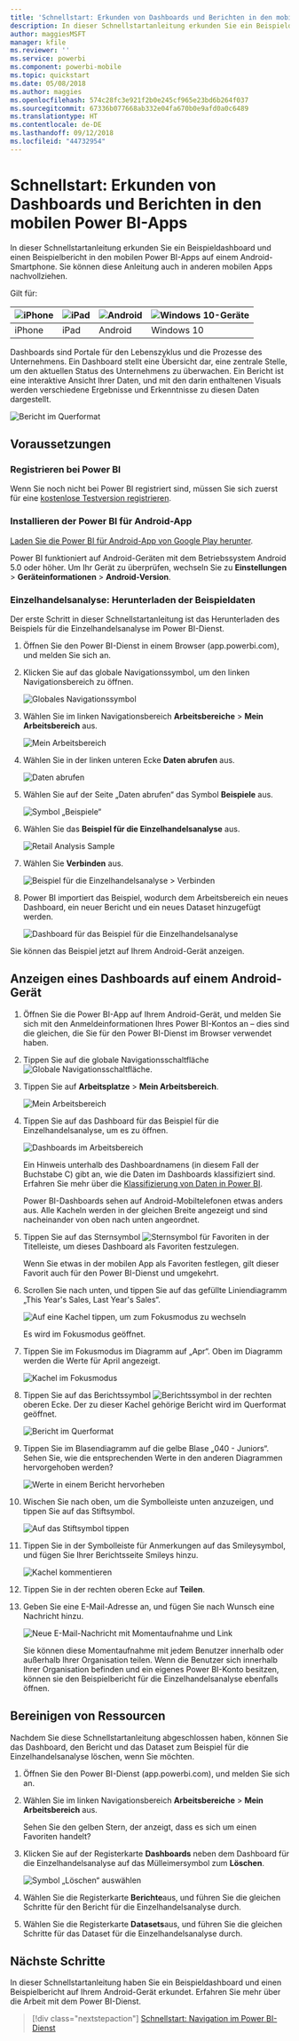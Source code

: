 ```yaml
---
title: 'Schnellstart: Erkunden von Dashboards und Berichten in den mobilen Power BI-Apps'
description: In dieser Schnellstartanleitung erkunden Sie ein Beispieldashboard und einen Beispielbericht in den mobilen Power BI-Apps.
author: maggiesMSFT
manager: kfile
ms.reviewer: ''
ms.service: powerbi
ms.component: powerbi-mobile
ms.topic: quickstart
ms.date: 05/08/2018
ms.author: maggies
ms.openlocfilehash: 574c28fc3e921f2b0e245cf965e23bd6b264f037
ms.sourcegitcommit: 67336b077668ab332e04fa670b0e9afd0a0c6489
ms.translationtype: HT
ms.contentlocale: de-DE
ms.lasthandoff: 09/12/2018
ms.locfileid: "44732954"
---
```

# <a name="quickstart-explore-dashboards-and-reports-in-the-power-bi-mobile-apps"></a>Schnellstart: Erkunden von Dashboards und Berichten in den mobilen Power BI-Apps
In dieser Schnellstartanleitung erkunden Sie ein Beispieldashboard und einen Beispielbericht in den mobilen Power BI-Apps auf einem Android-Smartphone. Sie können diese Anleitung auch in anderen mobilen Apps nachvollziehen. 

Gilt für:

| ![iPhone](./media/mobile-apps-quickstart-view-dashboard-report/iphone-logo-30-px.png) | ![iPad](./media/mobile-apps-quickstart-view-dashboard-report/ipad-logo-30-px.png) | ![Android](./media/mobile-apps-quickstart-view-dashboard-report/android-logo-30-px.png) | ![Windows 10-Geräte](./media/mobile-apps-quickstart-view-dashboard-report/win-10-logo-30-px.png) |
|:--- |:--- |:--- |:--- |
| iPhone | iPad | Android | Windows 10 |

Dashboards sind Portale für den Lebenszyklus und die Prozesse des Unternehmens. Ein Dashboard stellt eine Übersicht dar, eine zentrale Stelle, um den aktuellen Status des Unternehmens zu überwachen. Ein Bericht ist eine interaktive Ansicht Ihrer Daten, und mit den darin enthaltenen Visuals werden verschiedene Ergebnisse und Erkenntnisse zu diesen Daten dargestellt. 

![Bericht im Querformat](././media/mobile-apps-quickstart-view-dashboard-report/power-bi-android-quickstart-report.png)

## <a name="prerequisites"></a>Voraussetzungen

### <a name="sign-up-for-power-bi"></a>Registrieren bei Power BI
Wenn Sie noch nicht bei Power BI registriert sind, müssen Sie sich zuerst für eine [kostenlose Testversion registrieren](https://app.powerbi.com/signupredirect?pbi_source=web).

### <a name="install-the-power-bi-for-android-app"></a>Installieren der Power BI für Android-App
[Laden Sie die Power BI für Android-App von Google Play herunter](http://go.microsoft.com/fwlink/?LinkID=544867).

Power BI funktioniert auf Android-Geräten mit dem Betriebssystem Android 5.0 oder höher. Um Ihr Gerät zu überprüfen, wechseln Sie zu **Einstellungen** > **Geräteinformationen** > **Android-Version**.

### <a name="download-the-retail-analysis-sample"></a>Einzelhandelsanalyse: Herunterladen der Beispieldaten
Der erste Schritt in dieser Schnellstartanleitung ist das Herunterladen des Beispiels für die Einzelhandelsanalyse im Power BI-Dienst.

1. Öffnen Sie den Power BI-Dienst in einem Browser (app.powerbi.com), und melden Sie sich an.

1. Klicken Sie auf das globale Navigationssymbol, um den linken Navigationsbereich zu öffnen.

    ![Globales Navigationssymbol](./media/mobile-apps-quickstart-view-dashboard-report/power-bi-android-quickstart-global-nav-icon.png)

2. Wählen Sie im linken Navigationsbereich **Arbeitsbereiche** > **Mein Arbeitsbereich** aus.

    ![Mein Arbeitsbereich](./media/mobile-apps-quickstart-view-dashboard-report/power-bi-android-quickstart-my-workspace.png)

3. Wählen Sie in der linken unteren Ecke **Daten abrufen** aus.
   
    ![Daten abrufen](./media/mobile-apps-quickstart-view-dashboard-report/power-bi-get-data.png)

3. Wählen Sie auf der Seite „Daten abrufen“ das Symbol **Beispiele** aus.
   
   ![Symbol „Beispiele“](./media/mobile-apps-quickstart-view-dashboard-report/power-bi-samples-icon.png)

4. Wählen Sie das **Beispiel für die Einzelhandelsanalyse** aus.
 
    ![Retail Analysis Sample](./media/mobile-apps-quickstart-view-dashboard-report/power-bi-rs.png)
 
8. Wählen Sie **Verbinden** aus.  
  
   ![Beispiel für die Einzelhandelsanalyse > Verbinden](./media/mobile-apps-quickstart-view-dashboard-report/retail16.png)
   
5. Power BI importiert das Beispiel, wodurch dem Arbeitsbereich ein neues Dashboard, ein neuer Bericht und ein neues Dataset hinzugefügt werden.
   
   ![Dashboard für das Beispiel für die Einzelhandelsanalyse](./media/mobile-apps-quickstart-view-dashboard-report/power-bi-service-opportunity-sample.png)

Sie können das Beispiel jetzt auf Ihrem Android-Gerät anzeigen.

## <a name="view-a-dashboard-on-your-android-device"></a>Anzeigen eines Dashboards auf einem Android-Gerät
1. Öffnen Sie die Power BI-App auf Ihrem Android-Gerät, und melden Sie sich mit den Anmeldeinformationen Ihres Power BI-Kontos an – dies sind die gleichen, die Sie für den Power BI-Dienst im Browser verwendet haben.

1.  Tippen Sie auf die globale Navigationsschaltfläche ![Globale Navigationsschaltfläche](./media/mobile-apps-quickstart-view-dashboard-report/power-bi-iphone-global-nav-button.png).

2.  Tippen Sie auf **Arbeitsplatze** > **Mein Arbeitsbereich**.

    ![Mein Arbeitsbereich](./media/mobile-apps-quickstart-view-dashboard-report/power-bi-android-quickstart-workspaces.png)

3. Tippen Sie auf das Dashboard für das Beispiel für die Einzelhandelsanalyse, um es zu öffnen.
 
    ![Dashboards im Arbeitsbereich](./media/mobile-apps-quickstart-view-dashboard-report/power-bi-android-quickstart-open-retail.png)
   
    Ein Hinweis unterhalb des Dashboardnamens (in diesem Fall der Buchstabe C) gibt an, wie die Daten im Dashboards klassifiziert sind. Erfahren Sie mehr über die [Klassifizierung von Daten in Power BI](../../service-data-classification.md).

    Power BI-Dashboards sehen auf Android-Mobiltelefonen etwas anders aus. Alle Kacheln werden in der gleichen Breite angezeigt und sind nacheinander von oben nach unten angeordnet.

4. Tippen Sie auf das Sternsymbol ![Sternsymbol für Favoriten](./media/mobile-apps-quickstart-view-dashboard-report/power-bi-android-quickstart-favorite-icon.png) in der Titelleiste, um dieses Dashboard als Favoriten festzulegen.

    Wenn Sie etwas in der mobilen App als Favoriten festlegen, gilt dieser Favorit auch für den Power BI-Dienst und umgekehrt.

4. Scrollen Sie nach unten, und tippen Sie auf das gefüllte Liniendiagramm „This Year's Sales, Last Year's Sales“.

    ![Auf eine Kachel tippen, um zum Fokusmodus zu wechseln](./media/mobile-apps-quickstart-view-dashboard-report/power-bi-android-quickstart-tap-tile-fave.png)

    Es wird im Fokusmodus geöffnet.

7. Tippen Sie im Fokusmodus im Diagramm auf „Apr“. Oben im Diagramm werden die Werte für April angezeigt.

    ![Kachel im Fokusmodus](./media/mobile-apps-quickstart-view-dashboard-report/power-bi-android-quickstart-tile-focus.png)

8. Tippen Sie auf das Berichtssymbol ![Berichtssymbol](./media/mobile-apps-quickstart-view-dashboard-report/power-bi-android-quickstart-report-icon.png) in der rechten oberen Ecke. Der zu dieser Kachel gehörige Bericht wird im Querformat geöffnet.

    ![Bericht im Querformat](././media/mobile-apps-quickstart-view-dashboard-report/power-bi-android-quickstart-report.png)

9. Tippen Sie im Blasendiagramm auf die gelbe Blase „040 - Juniors“. Sehen Sie, wie die entsprechenden Werte in den anderen Diagrammen hervorgehoben werden? 

    ![Werte in einem Bericht hervorheben](./media/mobile-apps-quickstart-view-dashboard-report/power-bi-android-quickstart-cross-highlight.png)

10. Wischen Sie nach oben, um die Symbolleiste unten anzuzeigen, und tippen Sie auf das Stiftsymbol.

    ![Auf das Stiftsymbol tippen](./media/mobile-apps-quickstart-view-dashboard-report/power-bi-android-quickstart-tap-pencil.png)

11. Tippen Sie in der Symbolleiste für Anmerkungen auf das Smileysymbol, und fügen Sie Ihrer Berichtsseite Smileys hinzu.
 
    ![Kachel kommentieren](./media/mobile-apps-quickstart-view-dashboard-report/power-bi-android-quickstart-annotate.png)

12. Tippen Sie in der rechten oberen Ecke auf **Teilen**.

1. Geben Sie eine E-Mail-Adresse an, und fügen Sie nach Wunsch eine Nachricht hinzu.  

    ![Neue E-Mail-Nachricht mit Momentaufnahme und Link](./media/mobile-apps-quickstart-view-dashboard-report/power-bi-android-quickstart-send-snapshot.png)

    Sie können diese Momentaufnahme mit jedem Benutzer innerhalb oder außerhalb Ihrer Organisation teilen. Wenn die Benutzer sich innerhalb Ihrer Organisation befinden und ein eigenes Power BI-Konto besitzen, können sie den Beispielbericht für die Einzelhandelsanalyse ebenfalls öffnen.

## <a name="clean-up-resources"></a>Bereinigen von Ressourcen

Nachdem Sie diese Schnellstartanleitung abgeschlossen haben, können Sie das Dashboard, den Bericht und das Dataset zum Beispiel für die Einzelhandelsanalyse löschen, wenn Sie möchten.

1. Öffnen Sie den Power BI-Dienst (app.powerbi.com), und melden Sie sich an.

2. Wählen Sie im linken Navigationsbereich **Arbeitsbereiche** > **Mein Arbeitsbereich** aus.

    Sehen Sie den gelben Stern, der anzeigt, dass es sich um einen Favoriten handelt?

3. Klicken Sie auf der Registerkarte **Dashboards** neben dem Dashboard für die Einzelhandelsanalyse auf das Mülleimersymbol zum **Löschen**.

    ![Symbol „Löschen“ auswählen](./media/mobile-apps-quickstart-view-dashboard-report/power-bi-android-quickstart-delete-retail.png)

4. Wählen Sie die Registerkarte **Berichte**aus, und führen Sie die gleichen Schritte für den Bericht für die Einzelhandelsanalyse durch.

5. Wählen Sie die Registerkarte **Datasets**aus, und führen Sie die gleichen Schritte für das Dataset für die Einzelhandelsanalyse durch.


## <a name="next-steps"></a>Nächste Schritte

In dieser Schnellstartanleitung haben Sie ein Beispieldashboard und einen Beispielbericht auf Ihrem Android-Gerät erkundet. Erfahren Sie mehr über die Arbeit mit dem Power BI-Dienst. 

> [!div class="nextstepaction"]
> [Schnellstart: Navigation im Power BI-Dienst](../../service-the-new-power-bi-experience.md)

